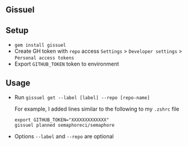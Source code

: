 Gissuel
-----

## Setup

- `gem install gissuel`
- Create GH token with `repo` access
`Settings` > `Developer settings` > `Personal access tokens`
- Export `GITHUB_TOKEN` token to environment

## Usage

- Run `gissuel get --label [label] --repo [repo-name]`

    For example, I added lines similar to the following to my `.zshrc` file

    ```
    export GITHUB_TOKEN="XXXXXXXXXXXXX"
    gissuel planned semaphoreci/semaphore
    ```
- Options `--label` and `--repo` are optional
